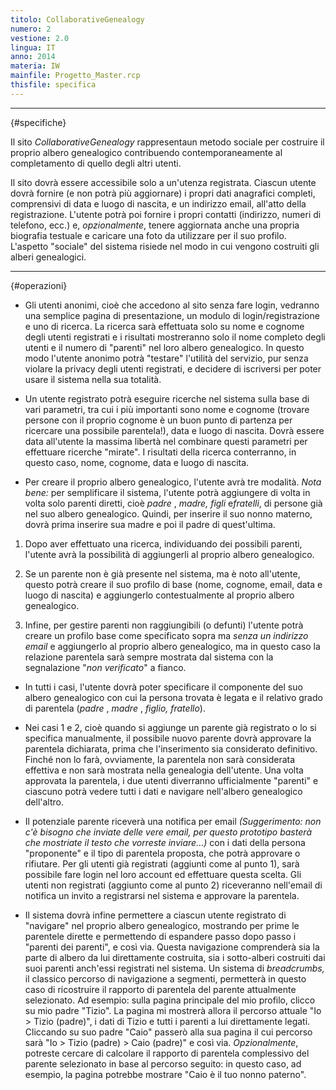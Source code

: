 ```yaml
---
titolo: CollaborativeGenealogy
numero: 2
vestione: 2.0
lingua: IT
anno: 2014
materia: IW
mainfile: Progetto_Master.rcp
thisfile: specifica
---
```


-------

{#specifiche}

Il sito *CollaborativeGenealogy* rappresentaun
metodo sociale per costruire il proprio albero genealogico contribuendo
contemporaneamente al completamento di quello degli altri utenti.

Il sito dovrà essere accessibile solo a un'utenza
registrata. Ciascun utente dovrà fornire (e non potrà più aggiornare) i propri
dati anagrafici completi, comprensivi di data e luogo di nascita, e un
indirizzo email, all'atto della registrazione. L'utente potrà poi fornire i
propri contatti (indirizzo, numeri di telefono, ecc.) e, *opzionalmente*,
tenere aggiornata anche una propria biografia testuale e caricare una foto da
utilizzare per il suo profilo. L'aspetto "sociale" del sistema risiede nel modo
in cui vengono costruiti gli alberi genealogici.

-------

{#operazioni}

- Gli utenti anonimi, cioè che accedono al sito senza fare login,
  vedranno una semplice pagina di presentazione, un modulo di login/registrazione
  e uno di ricerca. La ricerca sarà effettuata solo su nome e cognome degli
  utenti registrati e i risultati mostreranno solo il nome completo degli utenti
  e il numero di "parenti" nel loro albero genealogico. In questo modo l'utente
  anonimo potrà "testare" l'utilità del servizio, pur senza violare la privacy
  degli utenti registrati, e decidere di iscriversi per poter usare il sistema
  nella sua totalità.

- Un utente registrato potrà eseguire ricerche nel sistema sulla
  base di vari parametri, tra cui i più importanti sono nome e cognome (trovare
  persone con il proprio cognome è un buon punto di partenza per ricercare una
  possibile parentela!), data e luogo di nascita. Dovrà essere data all'utente la
  massima libertà nel combinare questi parametri per effettuare ricerche
  "mirate". I risultati della ricerca conterranno, in questo caso, nome, cognome,
  data e luogo di nascita.

- Per creare il proprio albero genealogico, l'utente avrà tre
  modalità. *Nota bene:* per semplificare il sistema, l'utente potrà aggiungere
  di volta in volta solo parenti diretti, cioè *padre* , *madre,* *figli* e*fratelli*, di persone già nel suo albero genealogico. Quindi, per
  inserire il suo nonno materno, dovrà prima inserire sua madre e poi il padre di
  quest'ultima.
1. Dopo aver effettuato una ricerca, individuando dei possibili parenti, l'utente avrà la possibilità di aggiungerli al proprio albero genealogico.

2. Se un parente non è già presente nel sistema, ma è noto all'utente, questo potrà creare il suo profilo di base (nome, cognome, email, data e luogo di nascita) e aggiungerlo contestualmente al proprio albero genealogico.

3. Infine, per gestire parenti non raggiungibili (o defunti) l'utente potrà creare un profilo base come specificato sopra ma *senza
   un indirizzo email* e aggiungerlo al proprio albero genealogico, ma in questo caso la relazione parentela sarà sempre mostrata dal sistema con la segnalazione "*non verificato*" a fianco.
- In tutti i casi, l'utente dovrà poter specificare il componente
  del suo albero genealogico con cui la persona trovata è legata e il relativo
  grado di parentela (*padre* , *madre* , *figlio, fratello*).

- Nei casi 1 e 2, cioè quando si aggiunge un parente già registrato
  o lo si specifica manualmente, il possibile nuovo parente dovrà approvare la
  parentela dichiarata, prima che l'inserimento sia considerato definitivo.
  Finché non lo farà, ovviamente, la parentela non sarà considerata effettiva e
  non sarà mostrata nella genealogia dell'utente. Una volta approvata la
  parentela, i due utenti diverranno ufficialmente "parenti" e ciascuno potrà
  vedere tutti i dati e navigare nell'albero genealogico dell'altro.

- Il potenziale parente riceverà una notifica per email *(Suggerimento:
  non c'è bisogno che inviate delle vere email, per questo prototipo basterà che
  mostriate il testo che vorreste inviare...)* con i dati della persona
  "proponente" e il tipo di parentela proposta, che potrà approvare o rifiutare.
  Per gli utenti già registrati (aggiunti come al punto 1), sarà possibile fare
  login nel loro account ed effettuare questa scelta. Gli utenti non registrati
  (aggiunto come al punto 2) riceveranno nell'email di notifica un invito a
  registrarsi nel sistema e approvare la parentela.

- Il sistema dovrà infine permettere a ciascun utente registrato di
  "navigare" nel proprio albero genealogico, mostrando per prime le parentele dirette
  e permettendo di espandere passo dopo passo i "parenti dei parenti", e così via.
  Questa navigazione comprenderà sia la parte di albero da lui direttamente
  costruita, sia i sotto-alberi costruiti dai suoi parenti anch'essi registrati
  nel sistema. Un sistema di *breadcrumbs,* il classico percorso di
  navigazione a segmenti, permetterà in questo caso di ricostruire il rapporto di
  parentela del parente attualmente selezionato. Ad esempio: sulla pagina
  principale del mio profilo, clicco su mio padre "Tizio". La pagina mi mostrerà
  allora il percorso attuale "Io \> Tizio (padre)", i dati di Tizio e tutti i
  parenti a lui direttamente legati. Cliccando su suo padre "Caio" passerò alla
  sua pagina il cui percorso sarà "Io \> Tizio (padre) \> Caio (padre)" e
  così via. *Opzionalmente*, potreste cercare di calcolare il rapporto di
  parentela complessivo del parente selezionato in base al percorso seguito: in
  questo caso, ad esempio, la pagina potrebbe mostrare "Caio è il tuo nonno
  paterno".
